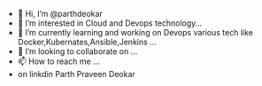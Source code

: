 - 👋 Hi, I’m @parthdeokar
- 👀 I’m interested in  Cloud and Devops technology...
- 🌱 I’m currently learning and working on Devops various tech like Docker,Kubernates,Ansible,Jenkins ...
- 💞️ I’m looking to collaborate on ...
- 📫 How to reach me ...
- on linkdin Parth Praveen Deokar

<!---
parthdeokar/parthdeokar is a ✨ special ✨ repository because its `README.md` (this file) appears on your GitHub profile.
You can click the Preview link to take a look at your changes.
--->
